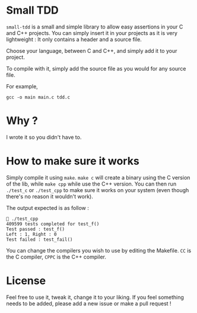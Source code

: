 # Small TDD

`small-tdd` is a small and simple library to allow easy assertions in your C and C++ projects. 
You can simply insert it in your projects as it is very lightweight : It only contains a header and a source file.

Choose your language, between C and C++, and simply add it to your project.

To compile with it, simply add the source file as you would for any source file.

For example, 
```
gcc -o main main.c tdd.c
```

# Why ?

I wrote it so you didn't have to.

# How to make sure it works

Simply compile it using `make`. `make c` will create a binary using the C version of the lib, while `make cpp` while use the C++ version.
You can then run `./test_c` or `./test_cpp` to make sure it works on your system (even though there's no reason it wouldn't work).

The output expected is as follow : 
```
 ./test_cpp 
409599 tests completed for test_f()
Test passed : test_f()
Left : 1, Right : 0
Test failed : test_fail()
```

You can change the compilers you wish to use by editing the Makefile. `CC` is the C compiler, `CPPC` is the C++ compiler.

# License

Feel free to use it, tweak it, change it to your liking. If you feel something needs to be added, please add a new issue or make a pull request !
